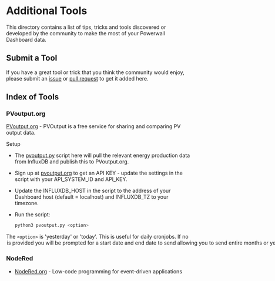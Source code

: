 # Additional Tools

This directory contains a list of tips, tricks and tools discovered or developed by the community to make the most of your Powerwall Dashboard data.

## Submit a Tool

If you have a great tool or trick that you think the community would enjoy, please submit an [issue](https://github.com/jasonacox/Powerwall-Dashboard/issues) or [pull request](https://github.com/jasonacox/Powerwall-Dashboard/pulls) to get it added here.

## Index of Tools

### PVoutput.org

[PVoutput.org](https://pvoutput.org/) - PVOutput is a free service for sharing and comparing PV output data.

Setup

* The [pvoutput.py](pvoutput.py) script here will pull the relevant energy production data from InfluxDB and publish this to PVoutput.org.  
* Sign up at [pvoutput.org](https://pvoutput.org/account.jsp) to get an API KEY - update the settings in the script with your API_SYSTEM_ID and API_KEY.
* Update the INFLUXDB_HOST in the script to the address of your Dashboard host (default = localhost) and INFLUXDB_TZ to your timezone.
* Run the script:
    
    ```bash
    python3 pvoutput.py <option>
    ```

The `<option>` is 'yesterday' or 'today'. This is useful for daily cronjobs.
If no <option> is provided you will be prompted for a start date and end date to send allowing you to send entire months or years.

### NodeRed

* [NodeRed.org](https://nodered.org/) - Low-code programming for event-driven applications

